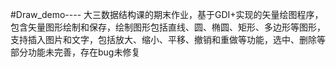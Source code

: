 #Draw_demo----
大三数据结构课的期末作业，基于GDI+实现的矢量绘图程序，包含矢量图形绘制和保存，绘制图形包括直线、圆、椭圆、矩形、多边形等图形，支持插入图片和文字，包括放大、缩小、平移、撤销和重做等功能，选中、删除等部分功能未完善，存在bug未修复

